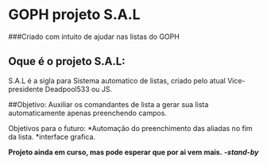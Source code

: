 # GOPH projeto S.A.L
###Criado com intuito de ajudar nas listas do GOPH



## Oque é o projeto S.A.L:
S.A.L é a sigla para Sistema automatico de listas, criado pelo atual Vice-presidente Deadpool533 ou JS.

##Objetivo:
Auxiliar os comandantes de lista a gerar sua lista automaticamente apenas preenchendo campos.

Objetivos para o futuro:
*Automação do preenchimento das aliadas no fim da lista.
*interface grafica.


**Projeto ainda em curso, mas pode esperar que por ai vem mais.**
**_-stand-by_**
